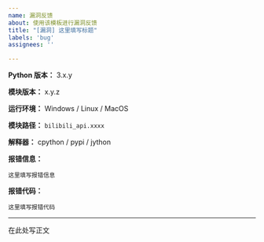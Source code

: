 ```yaml
---
name: 漏洞反馈
about: 使用该模板进行漏洞反馈
title: "[漏洞] 这里填写标题"
labels: 'bug'
assignees: ''

---
```


**Python 版本：** 3.x.y

**模块版本：** x.y.z 

<!--请务必使用 pip3 show bilibili-api-python 查询模块版本。-->

**运行环境：** Windows / Linux / MacOS

**模块路径：** `bilibili_api.xxxx`

**解释器：** cpython / pypi / jython

**报错信息：**

<!-- 务必提供模块版本并确保为最新版 -->

```
这里填写报错信息
```

**报错代码：**

```
这里填写报错代码
```

---

在此处写正文

